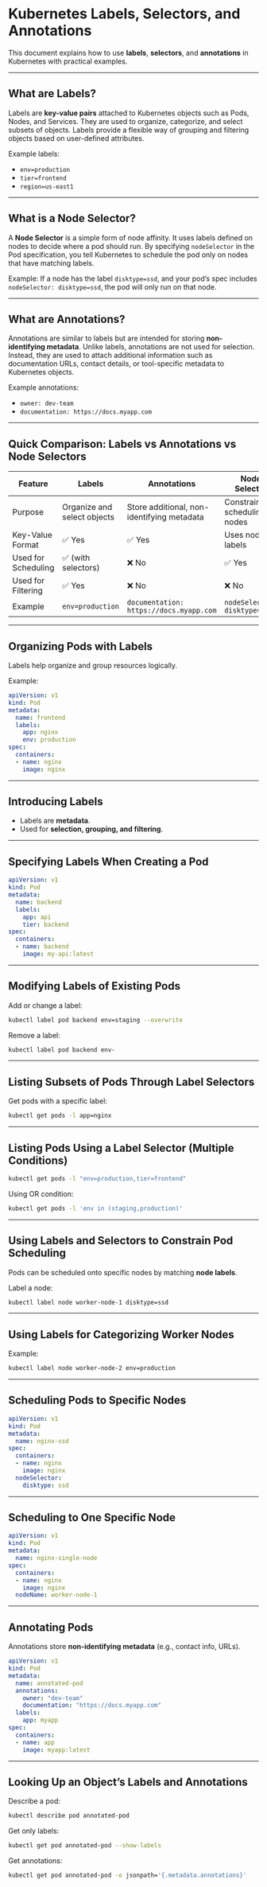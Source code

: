 # Kubernetes Labels, Selectors, and Annotations

This document explains how to use **labels**, **selectors**, and **annotations** in Kubernetes with practical examples.

---

## What are Labels?
Labels are **key-value pairs** attached to Kubernetes objects such as Pods, Nodes, and Services. They are used to organize, categorize, and select subsets of objects. Labels provide a flexible way of grouping and filtering objects based on user-defined attributes.

Example labels:
- `env=production`
- `tier=frontend`
- `region=us-east1`

---

## What is a Node Selector?
A **Node Selector** is a simple form of node affinity. It uses labels defined on nodes to decide where a pod should run. By specifying `nodeSelector` in the Pod specification, you tell Kubernetes to schedule the pod only on nodes that have matching labels.

Example: If a node has the label `disktype=ssd`, and your pod’s spec includes `nodeSelector: disktype=ssd`, the pod will only run on that node.

---

## What are Annotations?
Annotations are similar to labels but are intended for storing **non-identifying metadata**. Unlike labels, annotations are not used for selection. Instead, they are used to attach additional information such as documentation URLs, contact details, or tool-specific metadata to Kubernetes objects.

Example annotations:
- `owner: dev-team`
- `documentation: https://docs.myapp.com`

---

## Quick Comparison: Labels vs Annotations vs Node Selectors

| Feature              | Labels                                   | Annotations                                  | Node Selector                      |
|----------------------|------------------------------------------|----------------------------------------------|------------------------------------|
| Purpose              | Organize and select objects              | Store additional, non-identifying metadata   | Constrain pod scheduling to nodes  |
| Key-Value Format     | ✅ Yes                                   | ✅ Yes                                       | Uses node labels                   |
| Used for Scheduling  | ✅ (with selectors)                      | ❌ No                                        | ✅ Yes                              |
| Used for Filtering   | ✅ Yes                                   | ❌ No                                        | ❌ No                               |
| Example              | `env=production`                        | `documentation: https://docs.myapp.com`      | `nodeSelector: disktype=ssd`       |

---

## Organizing Pods with Labels
Labels help organize and group resources logically.

Example:
```yaml
apiVersion: v1
kind: Pod
metadata:
  name: frontend
  labels:
    app: nginx
    env: production
spec:
  containers:
  - name: nginx
    image: nginx
```

---

## Introducing Labels
- Labels are **metadata**.
- Used for **selection, grouping, and filtering**.

---

## Specifying Labels When Creating a Pod
```yaml
apiVersion: v1
kind: Pod
metadata:
  name: backend
  labels:
    app: api
    tier: backend
spec:
  containers:
  - name: backend
    image: my-api:latest
```

---

## Modifying Labels of Existing Pods
Add or change a label:
```bash
kubectl label pod backend env=staging --overwrite
```

Remove a label:
```bash
kubectl label pod backend env-
```

---

## Listing Subsets of Pods Through Label Selectors
Get pods with a specific label:
```bash
kubectl get pods -l app=nginx
```

---

## Listing Pods Using a Label Selector (Multiple Conditions)
```bash
kubectl get pods -l "env=production,tier=frontend"
```

Using OR condition:
```bash
kubectl get pods -l 'env in (staging,production)'
```

---

## Using Labels and Selectors to Constrain Pod Scheduling
Pods can be scheduled onto specific nodes by matching **node labels**.

Label a node:
```bash
kubectl label node worker-node-1 disktype=ssd
```

---

## Using Labels for Categorizing Worker Nodes
Example:
```bash
kubectl label node worker-node-2 env=production
```

---

## Scheduling Pods to Specific Nodes
```yaml
apiVersion: v1
kind: Pod
metadata:
  name: nginx-ssd
spec:
  containers:
  - name: nginx
    image: nginx
  nodeSelector:
    disktype: ssd
```

---

## Scheduling to One Specific Node
```yaml
apiVersion: v1
kind: Pod
metadata:
  name: nginx-single-node
spec:
  containers:
  - name: nginx
    image: nginx
  nodeName: worker-node-1
```

---

## Annotating Pods
Annotations store **non-identifying metadata** (e.g., contact info, URLs).

```yaml
apiVersion: v1
kind: Pod
metadata:
  name: annotated-pod
  annotations:
    owner: "dev-team"
    documentation: "https://docs.myapp.com"
  labels:
    app: myapp
spec:
  containers:
  - name: app
    image: myapp:latest
```

---

## Looking Up an Object’s Labels and Annotations
Describe a pod:
```bash
kubectl describe pod annotated-pod
```

Get only labels:
```bash
kubectl get pod annotated-pod --show-labels
```

Get annotations:
```bash
kubectl get pod annotated-pod -o jsonpath='{.metadata.annotations}'
```
